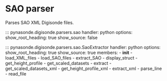 # SAO parser

Parses SAO XML Digisonde files.

::: pynasonde.digisonde.parsers.sao
    handler: python
    options:
        show_root_heading: true
        show_source: false


::: pynasonde.digisonde.parsers.sao.SaoExtractor
    handler: python
    options:
        show_root_heading: true
        show_source: true
        members:
            - __init__
            - load_XML_files
            - load_SAO_files
            - extract_SAO
            - display_struct
            - get_height_profile
            - get_scaled_datasets
            - extract
            - get_scaled_datasets_xml
            - get_height_profile_xml
            - extract_xml
            - parse_line
            - read_file